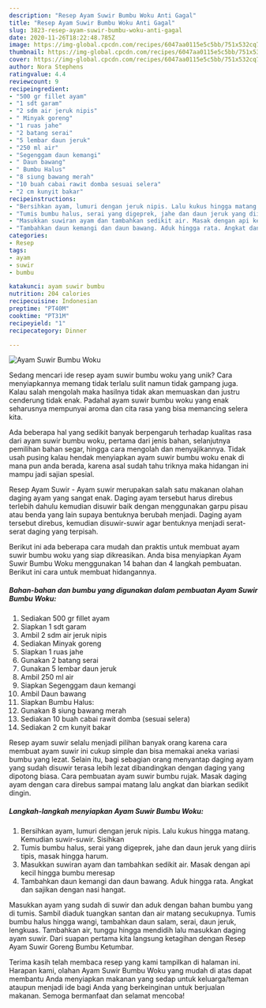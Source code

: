 ```yaml
---
description: "Resep Ayam Suwir Bumbu Woku Anti Gagal"
title: "Resep Ayam Suwir Bumbu Woku Anti Gagal"
slug: 3823-resep-ayam-suwir-bumbu-woku-anti-gagal
date: 2020-11-26T18:22:48.785Z
image: https://img-global.cpcdn.com/recipes/6047aa0115e5c5bb/751x532cq70/ayam-suwir-bumbu-woku-foto-resep-utama.jpg
thumbnail: https://img-global.cpcdn.com/recipes/6047aa0115e5c5bb/751x532cq70/ayam-suwir-bumbu-woku-foto-resep-utama.jpg
cover: https://img-global.cpcdn.com/recipes/6047aa0115e5c5bb/751x532cq70/ayam-suwir-bumbu-woku-foto-resep-utama.jpg
author: Nora Stephens
ratingvalue: 4.4
reviewcount: 9
recipeingredient:
- "500 gr fillet ayam"
- "1 sdt garam"
- "2 sdm air jeruk nipis"
- " Minyak goreng"
- "1 ruas jahe"
- "2 batang serai"
- "5 lembar daun jeruk"
- "250 ml air"
- "Segenggam daun kemangi"
- " Daun bawang"
- " Bumbu Halus"
- "8 siung bawang merah"
- "10 buah cabai rawit domba sesuai selera"
- "2 cm kunyit bakar"
recipeinstructions:
- "Bersihkan ayam, lumuri dengan jeruk nipis. Lalu kukus hingga matang. Kemudian suwir-suwir. Sisihkan"
- "Tumis bumbu halus, serai yang digeprek, jahe dan daun jeruk yang diiris tipis, masak hingga harum."
- "Masukkan suwiran ayam dan tambahkan sedikit air. Masak dengan api kecil hingga bumbu meresap"
- "Tambahkan daun kemangi dan daun bawang. Aduk hingga rata. Angkat dan sajikan dengan nasi hangat."
categories:
- Resep
tags:
- ayam
- suwir
- bumbu

katakunci: ayam suwir bumbu 
nutrition: 204 calories
recipecuisine: Indonesian
preptime: "PT40M"
cooktime: "PT31M"
recipeyield: "1"
recipecategory: Dinner

---
```



![Ayam Suwir Bumbu Woku](https://img-global.cpcdn.com/recipes/6047aa0115e5c5bb/751x532cq70/ayam-suwir-bumbu-woku-foto-resep-utama.jpg)

Sedang mencari ide resep ayam suwir bumbu woku yang unik? Cara menyiapkannya memang tidak terlalu sulit namun tidak gampang juga. Kalau salah mengolah maka hasilnya tidak akan memuaskan dan justru cenderung tidak enak. Padahal ayam suwir bumbu woku yang enak seharusnya mempunyai aroma dan cita rasa yang bisa memancing selera kita.

Ada beberapa hal yang sedikit banyak berpengaruh terhadap kualitas rasa dari ayam suwir bumbu woku, pertama dari jenis bahan, selanjutnya pemilihan bahan segar, hingga cara mengolah dan menyajikannya. Tidak usah pusing kalau hendak menyiapkan ayam suwir bumbu woku enak di mana pun anda berada, karena asal sudah tahu triknya maka hidangan ini mampu jadi sajian spesial.

Resep Ayam Suwir - Ayam suwir merupakan salah satu makanan olahan daging ayam yang sangat enak. Daging ayam tersebut harus direbus terlebih dahulu kemudian disuwir baik dengan menggunakan garpu pisau atau benda yang lain supaya bentuknya berubah menjadi. Daging ayam tersebut direbus, kemudian disuwir-suwir agar bentuknya menjadi serat-serat daging yang terpisah.


Berikut ini ada beberapa cara mudah dan praktis untuk membuat ayam suwir bumbu woku yang siap dikreasikan. Anda bisa menyiapkan Ayam Suwir Bumbu Woku menggunakan 14 bahan dan 4 langkah pembuatan. Berikut ini cara untuk membuat hidangannya.

<!--inarticleads1-->

##### Bahan-bahan dan bumbu yang digunakan dalam pembuatan Ayam Suwir Bumbu Woku:

1. Sediakan 500 gr fillet ayam
1. Siapkan 1 sdt garam
1. Ambil 2 sdm air jeruk nipis
1. Sediakan  Minyak goreng
1. Siapkan 1 ruas jahe
1. Gunakan 2 batang serai
1. Gunakan 5 lembar daun jeruk
1. Ambil 250 ml air
1. Siapkan Segenggam daun kemangi
1. Ambil  Daun bawang
1. Siapkan  Bumbu Halus:
1. Gunakan 8 siung bawang merah
1. Sediakan 10 buah cabai rawit domba (sesuai selera)
1. Sediakan 2 cm kunyit bakar


Resep ayam suwir selalu menjadi pilihan banyak orang karena cara membuat ayam suwir ini cukup simple dan bisa memakai aneka variasi bumbu yang lezat. Selain itu, bagi sebagian orang menyantap daging ayam yang sudah disuwir terasa lebih lezat dibandingkan dengan daging yang dipotong biasa. Cara pembuatan ayam suwir bumbu rujak. Masak daging ayam dengan cara direbus sampai matang lalu angkat dan biarkan sedikit dingin. 

<!--inarticleads2-->

##### Langkah-langkah menyiapkan Ayam Suwir Bumbu Woku:

1. Bersihkan ayam, lumuri dengan jeruk nipis. Lalu kukus hingga matang. Kemudian suwir-suwir. Sisihkan
1. Tumis bumbu halus, serai yang digeprek, jahe dan daun jeruk yang diiris tipis, masak hingga harum.
1. Masukkan suwiran ayam dan tambahkan sedikit air. Masak dengan api kecil hingga bumbu meresap
1. Tambahkan daun kemangi dan daun bawang. Aduk hingga rata. Angkat dan sajikan dengan nasi hangat.


Masukkan ayam yang sudah di suwir dan aduk dengan bahan bumbu yang di tumis. Sambil diaduk tuangkan santan dan air matang secukupnya. Tumis bumbu halus hingga wangi, tambahkan daun salam, serai, daun jeruk, lengkuas. Tambahkan air, tunggu hingga mendidih lalu masukkan daging ayam suwir. Dari suapan pertama kita langsung ketagihan dengan Resep Ayam Suwir Goreng Bumbu Ketumbar. 

Terima kasih telah membaca resep yang kami tampilkan di halaman ini. Harapan kami, olahan Ayam Suwir Bumbu Woku yang mudah di atas dapat membantu Anda menyiapkan makanan yang sedap untuk keluarga/teman ataupun menjadi ide bagi Anda yang berkeinginan untuk berjualan makanan. Semoga bermanfaat dan selamat mencoba!
